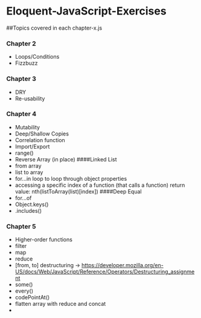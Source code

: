 # Eloquent-JavaScript-Exercises
##Topics covered in each chapter-x.js
### Chapter 2
- Loops/Conditions
- Fizzbuzz

### Chapter 3
- DRY
- Re-usability

### Chapter 4
- Mutability
- Deep/Shallow Copies
- Correlation function
- Import/Export
- range()
- Reverse Array (in place)
####Linked List
- from array
- list to array
- for...in loop to loop through object properties
- accessing a specific index of a function (that calls a function) return value: nth(listToArray(list)[index]) 
####Deep Equal
- for...of
- Object.keys()
- .includes()

### Chapter 5
- Higher-order functions
- filter
- map
- reduce
- [from, to] destructuring -> https://developer.mozilla.org/en-US/docs/Web/JavaScript/Reference/Operators/Destructuring_assignment
- some()
- every()
- codePointAt()
- flatten array with reduce and concat
- 